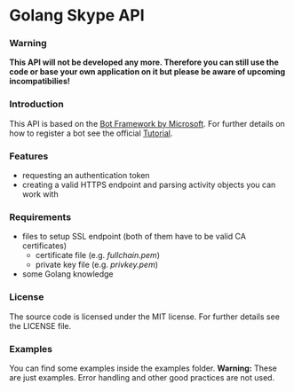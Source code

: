# Golang Skype API #

### Warning ###
**This API will not be developed any more. Therefore you can still use the code or base your own application on it but please be aware of upcoming incompatibilies!**
### Introduction ###
This API is based on the 
[Bot Framework by Microsoft](https://docs.microsoft.com/de-de/bot-framework/rest-api/bot-framework-rest-connector-api-reference).
 For further details on how to register a bot see the official [Tutorial](https://docs.microsoft.com/en-us/bot-framework/rest-api/bot-framework-rest-connector-quickstart).
### Features ###
* requesting an authentication token
* creating a valid HTTPS endpoint and parsing activity objects you can work with
### Requirements ###
* files to setup SSL endpoint (both of them have to be valid CA certificates)
    * certificate file (e.g. *fullchain.pem*)
    * private key file (e.g. *privkey.pem*)
* some Golang knowledge
### License ###
The source code is licensed under the MIT license. For further details see the LICENSE file.
### Examples ###
You can find some examples inside the examples folder. **Warning:**
 These are just examples. Error handling and other good practices are not used.
